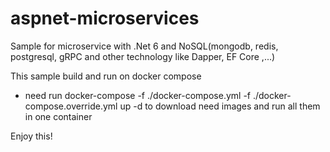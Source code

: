 # aspnet-microservices
Sample for microservice with .Net 6 and NoSQL(mongodb, redis, postgresql, gRPC and other technology like Dapper, EF Core ,...)

This sample build and run on docker compose
- need run docker-compose -f ./docker-compose.yml -f ./docker-compose.override.yml up -d
  to download need images and run all them in one container
  
Enjoy this!
